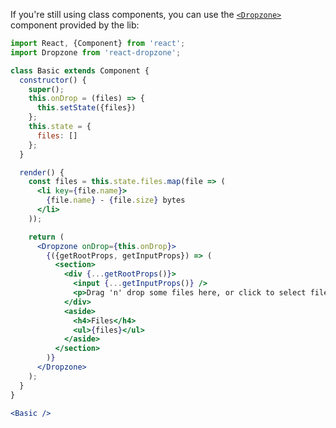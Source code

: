 If you're still using class components, you can use the [`<Dropzone>`](https://react-dropzone.js.org/#components) component provided by the lib:

```jsx harmony
import React, {Component} from 'react';
import Dropzone from 'react-dropzone';

class Basic extends Component {
  constructor() {
    super();
    this.onDrop = (files) => {
      this.setState({files})
    };
    this.state = {
      files: []
    };
  }

  render() {
    const files = this.state.files.map(file => (
      <li key={file.name}>
        {file.name} - {file.size} bytes
      </li>
    ));

    return (
      <Dropzone onDrop={this.onDrop}>
        {({getRootProps, getInputProps}) => (
          <section>
            <div {...getRootProps()}>
              <input {...getInputProps()} />
              <p>Drag 'n' drop some files here, or click to select files</p>
            </div>
            <aside>
              <h4>Files</h4>
              <ul>{files}</ul>
            </aside>
          </section>
        )}
      </Dropzone>
    );
  }
}

<Basic />
```

